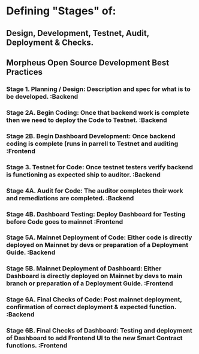 # Defining "Stages" of: 
## Design, Development, Testnet, Audit, Deployment & Checks.

## Morpheus Open Source Development Best Practices 

### Stage 1. Planning / Design: Description and spec for what is to be developed. :Backend

### Stage 2A. Begin Coding: Once that backend work is complete then we need to deploy the Code to Testnet. :Backend
### Stage 2B. Begin Dashboard Development: Once backend coding is complete (runs in parrell to Testnet and auditing :Frontend 

### Stage 3. Testnet for Code: Once testnet testers verify backend is functioning as expected ship to auditor. :Backend

### Stage 4A. Audit for Code: The auditor completes their work and remediations are completed. :Backend
### Stage 4B. Dashboard Testing: Deploy Dashboard for Testing before Code goes to mainnet :Frontend 

### Stage 5A. Mainnet Deployment of Code: Either code is directly deployed on Mainnet by devs or preparation of a Deployment Guide. :Backend
### Stage 5B. Mainnet Deployment of Dashboard: Either Dashboard is directly deployed on Mainnet by devs to main branch or preparation of a Deployment Guide. :Frontend

### Stage 6A. Final Checks of Code: Post mainnet deployment, confirmation of correct deployment & expected function. :Backend
### Stage 6B. Final Checks of Dashboard: Testing and deployment of Dashboard to add Frontend UI to the new Smart Contract functions. :Frontend

